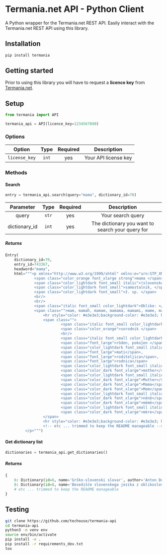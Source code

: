# Termania.net API - Python Client

A Python wrapper for the Termania.net REST API. Easily interact with the Termania.net REST API using this library.

## Installation

```bash
pip install termania
```

## Getting started

Prior to using this library you will have to request a **licence key** from [Termania.net](mailto:info@amebis.si?subject=Request%20for%20Termania.net%20license%20key).

## Setup

```python
from termania import API

termania_api = API(licence_key=1234567890)
```

### Options

|    Option     | Type  | Required |      Description     |
|:-------------:|:-----:|:--------:|:--------------------:|
| `license_key` | `int` |   yes    | Your API license key |


### Methods

#### Search
```python
entry = termania_api.search(query="mama", dictionary_id=70)
```

|   Parameter   |  Type | Required |                    Description                   |
|:-------------:|:-----:|:--------:|:------------------------------------------------:|
|     query     | `str` |    yes   |                 Your search query                |
| dictionary_id | `int` |    yes   | The dictionary you want to search your query for |

##### Returns
```python
Entry(
    dictionary_id=70, 
    entry_id=743367, 
    headword="mama", 
    html="""<p xmlns="http://www.w3.org/1999/xhtml" xmlns:e="urn:STP_XMLDATA">
             <span class="color_orange font_xlarge strong">mama </span>
             <span class="color_lightdark font_small italic">(slovensko) </span>
             <span class="color_lightdark font_small">samostalnik, </span>
             <span class="color_lightdark font_small">ž. sp. </span>
             <br/>
             <br/>
             <span class="italic font_small color_lightdark">Oblike: </span>
             <span class="">mam, mamah, mamam, mamama, mamami, mame, mami, mamo </span>
                 <hr style="color: #e3e3e3;background-color: #e3e3e3; height: 1px;border: 0 none;"/>
                 <span class="">
                         <span class="italic font_small color_lightdark">Pomen: </span>
                         <span class="color_orange">sorodnik </span>
                         <br/>
                         <span class="italic font_small color_lightdark">Povezava spredaj: </span>
                         <span class="font_large">rôden, pokojen </span>
                         <span class="color_lightdark font_small italic"><br/>Slovenska sopomenka: </span>
                         <span class="font_large">mati</span>, 
                         <span class="font_large">roditeljica</span>, 
                         <span class="font_large">rodnica</span>
                         <span class="color_lightdark font_small italic"><br/>Angleški prevod: </span>
                         <span class="color_dark font_xlarge">mother</span>
                         <span class="color_lightdark font_small italic"><br/>Nemški prevod: </span>
                         <span class="color_dark font_xlarge">Mutter</span>, 
                         <span class="color_dark font_xlarge">Mama</span>, 
                         <span class="color_dark font_xlarge">Mom</span>
                         <span class="color_lightdark font_small italic"><br/>Albanski prevod: </span>
                         <span class="color_dark font_xlarge">nënë</span>, 
                         <span class="color_dark font_xlarge">mëmë</span>
                         <span class="color_lightdark font_small italic"><br/>Francoski prevod: </span>
                         <span class="color_dark font_xlarge">mère</span>
                 </span>
                 <hr style="color: #e3e3e3;background-color: #e3e3e3; height: 1px;border: 0 none;"/>
                 <!-- etc ... trimmed to keep the README manageable -->
         </p>""")
```

#### Get dictionary list
```python
dictionaries = termania_api.get_dictionaries()
```

##### Returns
```python
{
    6: Dictionary(id=6, name='Grško-slovenski slovar', author='Anton Dokler', languages=('el', 'sl'), lingualism=2, type=1), 
    8: Dictionary(id=8, name='Besedišče slovenskega jezika z oblikoslovnimi podatki', author='ZRC SAZU, Inštitut za slovenski jezik Frana Ramovša in avtorji', languages=('sl', 'sl'), lingualism=1, type=1), 
    # etc ... trimmed to keep the README manageable
}
```

## Testing

```bash
git clone https://github.com/techouse/termania-api
cd termania-api                  
python3 -m venv env
source env/bin/activate
pip install -e .
pip install -r requirements_dev.txt
tox
```